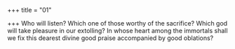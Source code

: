 +++
title = "01"

+++
Who will listen? Which one of those worthy of the sacrifice? Which god  will take pleasure in our extolling?
In whose heart among the immortals shall we fix this dearest divine good  praise accompanied by good oblations?